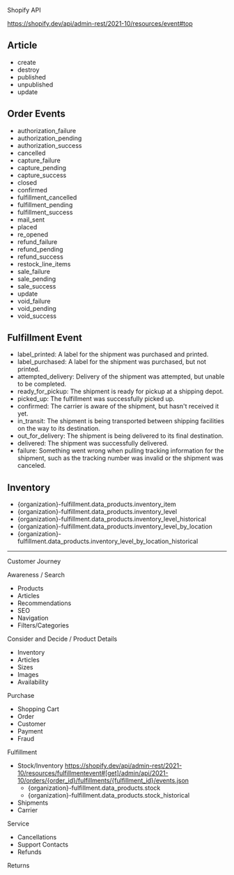 Shopify API

https://shopify.dev/api/admin-rest/2021-10/resources/event#top

Article
---
- create
- destroy
- published
- unpublished
- update

Order Events
---
- authorization_failure
- authorization_pending
- authorization_success
- cancelled
- capture_failure
- capture_pending
- capture_success
- closed
- confirmed
- fulfillment_cancelled
- fulfillment_pending
- fulfillment_success
- mail_sent
- placed
- re_opened
- refund_failure
- refund_pending
- refund_success
- restock_line_items
- sale_failure
- sale_pending
- sale_success
- update
- void_failure
- void_pending
- void_success

Fulfillment Event
---
- label_printed: A label for the shipment was purchased and printed.
- label_purchased: A label for the shipment was purchased, but not printed.
- attempted_delivery: Delivery of the shipment was attempted, but unable to be completed.
- ready_for_pickup: The shipment is ready for pickup at a shipping depot.
- picked_up: The fulfillment was successfully picked up.
- confirmed: The carrier is aware of the shipment, but hasn't received it yet.
- in_transit: The shipment is being transported between shipping facilities on the way to its destination.
- out_for_delivery: The shipment is being delivered to its final destination.
- delivered: The shipment was successfully delivered.
- failure: Something went wrong when pulling tracking information for the shipment, such as the tracking number was invalid or the shipment was canceled.

Inventory
---

- {organization}-fulfillment.data_products.inventory_item
- {organization}-fulfillment.data_products.inventory_level
- {organization}-fulfillment.data_products.inventory_level_historical
- {organization}-fulfillment.data_products.inventory_level_by_location
- {organization}-fulfillment.data_products.inventory_level_by_location_historical



---

Customer Journey

Awareness / Search
- Products
- Articles
- Recommendations
- SEO
- Navigation
- Filters/Categories

Consider and Decide / Product Details
- Inventory
- Articles
- Sizes
- Images
- Availability

Purchase
- Shopping Cart
- Order
- Customer
- Payment
- Fraud

Fulfillment
- Stock/Inventory https://shopify.dev/api/admin-rest/2021-10/resources/fulfillmentevent#[get]/admin/api/2021-10/orders/{order_id}/fulfillments/{fulfillment_id}/events.json
    - {organization}-fulfillment.data_products.stock
    - {organization}-fulfillment.data_products.stock_historical
- Shipments
- Carrier

Service
- Cancellations
- Support Contacts
- Refunds

Returns

